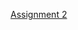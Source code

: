 [Assignment 2](https://github.com/misarip/Mish_Portfolio/blob/fc8e371d8b51d5198d5f9702ed651ab6a194bb8a/Assignment%202.md)
